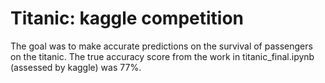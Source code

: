 # Titanic: kaggle competition
The goal was to make accurate predictions on the survival of passengers on the titanic. The true accuracy score from the work in titanic_final.ipynb (assessed by kaggle) was 77%. 
